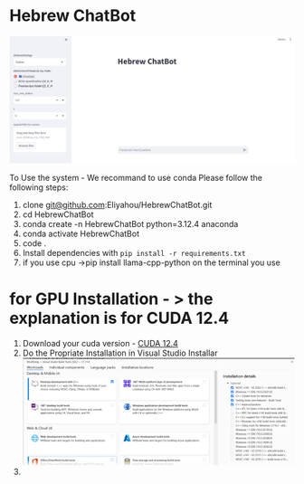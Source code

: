 # Hebrew ChatBot
![Screenshot](/images/hebrewChatBotExample.png)

To Use the system - We recommand to use conda
Please follow the following steps:
1. clone git@github.com:Eliyahou/HebrewChatBot.git
2. cd HebrewChatBot
3. conda create -n HebrewChatBot python=3.12.4 anaconda
4. conda activate HebrewChatBot
5. code .
6. Install dependencies with `pip install -r requirements.txt`
7. if you use cpu ->pip install llama-cpp-python on the terminal you use
# for GPU Installation - > the explanation is for CUDA 12.4 
1. Download your cuda version - [CUDA 12.4](https://developer.download.nvidia.com/compute/cuda/12.4.0/local_installers/cuda_12.4.0_551.61_windows.exe)
2. Do the Propriate Installation in Visual Studio Installar ![installator](/images/installator.png)
3. 
 

